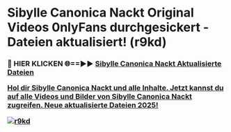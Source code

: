# Sibylle Canonica Nackt Original Videos 0nlyFans durchgesickert - Dateien aktualisiert! (r9kd)

<h3>🔴 HIER KLICKEN 🌐==►► <a href="https://tinyurl.com/h6vf6nb8" rel="nofollow">Sibylle Canonica Nackt Aktualisierte Dateien

Hol dir Sibylle Canonica Nackt und alle Inhalte. Jetzt kannst du auf alle Videos und Bilder von Sibylle Canonica Nackt zugreifen. Neue aktualisierte Dateien 2025!

[![r9kd](https://i.imgur.com/sD4kR3V.gif)](https://tinyurl.com/h6vf6nb8)

